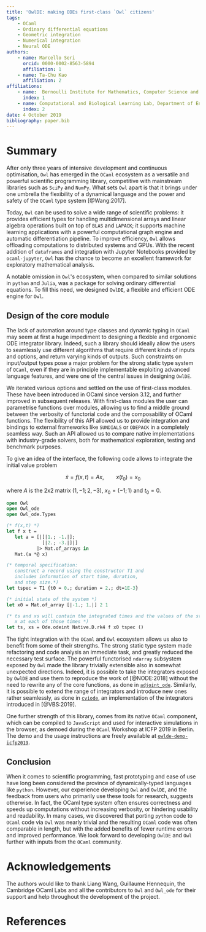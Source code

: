 ```yaml
---
title: 'OwlDE: making ODEs first-class `Owl` citizens'
tags:
    - OCaml
    - Ordinary differential equations
    - Geometric integration
    - Numerical integration
    - Neural ODE
authors:
    - name: Marcello Seri
      orcid: 0000-0002-8563-5894
      affiliation: 1
    - name: Ta-Chu Kao
      affiliation: 2
affiliations:
    - name:  Bernoulli Institute for Mathematics, Computer Science and Artificial Intelligence, University of Groningen
      index: 1
    - name: Computational and Biological Learning Lab, Department of Engineering, University of Cambridge
      index: 2
date: 4 October 2019
bibliography: paper.bib
---
```


# Summary

After only three years of intensive development and continuous optimisation, `Owl` has emerged in the `OCaml` ecosystem as a versatile and powerful scientific programming library, competitive with mainstream libraries such as `SciPy` and `NumPy`.
What sets `Owl` apart is that it brings under one umbrella the flexibility of a dynamical language and the power and safety of the `OCaml` type system [@Wang:2017].

Today, `Owl` can be used to solve a wide range of scientific problems: it provides efficient types for handling multidimensional arrays and linear algebra operations built on top of `BLAS` and `LAPACK`; it supports machine learning applications with a powerful computational graph engine and automatic differentiation pipeline.
To improve efficiency, `Owl` allows offloading computations to distributed systems and GPUs.
With the recent addition of `dataframes` and integration with Jupyter Notebooks provided by `ocaml-jupyter`, `Owl` has the chance to become an excellent framework for exploratory mathematical analysis.

A notable omission in `Owl`'s ecosystem, when compared to similar solutions in `python` and `Julia`, was a package for solving ordinary differential equations.
To fill this need, we designed `OwlDE`, a flexible and efficient ODE engine for `Owl`.

## Design of the core module

The lack of automation around type classes and dynamic typing in `OCaml` may seem at first a huge impediment to designing a flexible and ergonomic ODE integrator library.
Indeed, such a library should ideally allow the users to seamlessly use different algorithms that require different kinds of inputs and options, and return varying kinds of outputs.
Such constraints on input/output types pose a major problem for the strong static type system of `OCaml`, even if they are in principle implementable exploiting advanced language features, and were one of the central issues in designing `OwlDE`.

We iterated various options and settled on the use of first-class modules.
These have been introduced in OCaml since version 3.12, and further improved in subsequent releases.
With first-class modules the user can parametrise functions over modules, allowing us to find a middle ground between the verbosity of functorial code and the composability of OCaml functions.
The flexibility of this API allowed us to provide integration and bindings to external frameworks like `SUNDIALS` or `ODEPACK` in a completely seamless way.
Such an API allowed us to compare native implementations with industry-grade solvers, both for mathematical exploration, testing and benchmark purposes.

To give an idea of the interface, the following code allows to integrate the initial value problem

$$
\dot{x} = f(x,t) = A x, \qquad x(t_0) = x_0
$$

where $A$ is the 2x2 matrix $(1, -1; 2, -3)$, $x_0 = (-1; 1)$ and $t_0=0$.

```ocaml
open Owl
open Owl_ode
open Owl_ode.Types

(* f(x,t) *)
let f x t =
   let a = [|[|1.; -1.|];
             [|2.; -3.|]|]
           |> Mat.of_arrays in
   Mat.(a *@ x)

(* temporal specification:
   construct a record using the constructor T1 and
   includes information of start time, duration,
   and step size.*)
let tspec = T1 {t0 = 0.; duration = 2.; dt=1E-3}

(* initial state of the system *)
let x0 = Mat.of_array [|-1.; 1.|] 2 1

(* ts and xs will contain the integrated times and the values of the state
   x at each of those times *)
let ts, xs = Ode.odeint Native.D.rk4 f x0 tspec ()
```

The tight integration with the `OCaml` and `Owl` ecosystem allows us also to benefit from some of their strengths.
The strong static type system made refactoring and code analysis an immediate task, and greatly reduced the necessary test surface.
The powerful functorised `ndarray` subsystem exposed by `Owl` made the library trivially extensible also in somewhat unexpected directions.
Indeed, it is possible to take the integrators exposed by `OwlDE` and use them to reproduce the work of [@NODE:2018] without the need to rewrite any of the core functions, as done in [`adjoint_ode`](https://github.com/tachukao/adjoint_ode).
Similarly, it is possible to extend the range of integrators and introduce new ones rather seamlessly, as done in [`cviode`](https://github.com/mseri/ocaml-cviode), an implementation of the integrators introduced in [@VBS:2019].

One further strength of this library, comes from its native `OCaml` component, which can be compiled to `JavaScript` and used for interactive simulations in the browser, as demoed during the `OCaml` Workshop at ICFP 2019 in Berlin.
The demo and the usage instructions are freely available at [`owlde-demo-icfp2019`](https://github.com/mseri/owlde-demo-icfp2019).

## Conclusion

When it comes to scientific programming, fast prototyping and ease of use have long been considered the province of dynamically-typed languages like `python`.
However, our experience developing `Owl` and `OwlDE`, and the feedback from users who primarily use these tools for research, suggests otherwise.
In fact, the OCaml type system often ensures correctness and speeds up computations without increasing verbosity, or hindering usability and readability. In many cases, we discovered that porting `python` code to `OCaml` code via `Owl` was nearly trivial and the resulting `OCaml` code was often comparable in length, but with the added benefits of fewer runtime errors and improved performance.
We look forward to developing `OwlDE` and `Owl` further with inputs from the `OCaml` community.

# Acknowledgements

The authors would like to thank Liang Wang, Guillaume Hennequin, the Cambridge OCaml Labs and all the contributors to `Owl` and `Owl_ode` for their support and help throughout the development of the project.

# References
